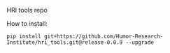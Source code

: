 HRI tools repo

How to install:
```
pip install git+https://github.com/Humor-Research-Institute/hri_tools.git@release-0.0.9 --upgrade
```